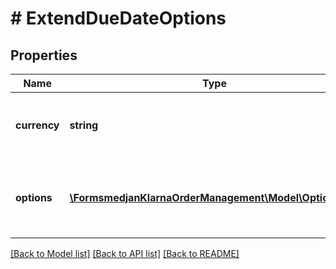 # # ExtendDueDateOptions

## Properties

Name | Type | Description | Notes
------------ | ------------- | ------------- | -------------
**currency** | **string** | The currency for the fees. Specified in ISO 4217 format. | [optional]
**options** | [**\FormsmedjanKlarnaOrderManagement\Model\OptionDto[]**](OptionDto.md) | The available options and corresponding fees for extending the due date | [optional]

[[Back to Model list]](../../README.md#models) [[Back to API list]](../../README.md#endpoints) [[Back to README]](../../README.md)
